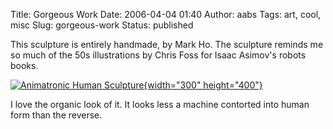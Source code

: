 Title: Gorgeous Work
Date: 2006-04-04 01:40
Author: aabs
Tags: art, cool, misc
Slug: gorgeous-work
Status: published

This sculpture is entirely handmade, by Mark Ho. The sculpture reminds me so much of the 50s illustrations by Chris Foss for Isaac Asimov's robots books.

[![Animatronic Human Sculpture](http://www.makezine.com/blog/HoArt3.jpg){width="300" height="400"}](http://www.makezine.com/blog/archive/2006/04/animatronic_human_sculpture.html?CMP=OTC-0D6B48984890)

I love the organic look of it. It looks less a machine contorted into human form than the reverse. 
